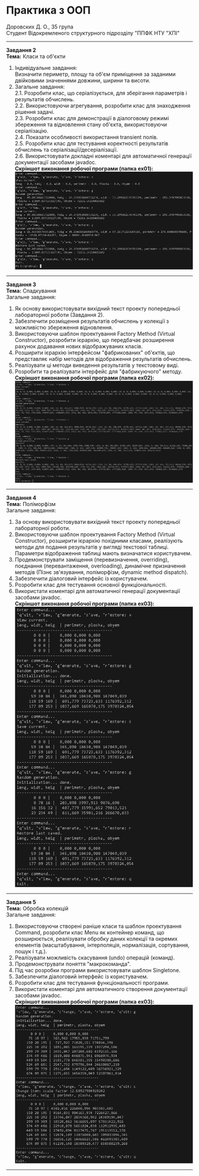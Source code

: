  # Практика з ООП
 Доровских Д. О., 35 група  
 Студент Відокремленого структурного підрозділу "ППФК НТУ "ХПІ"  
 ____  
 **Завдання 2**  
 **Тема:** Класи та об'єкти  
1. Індивідуальне завдання:  
Визначити периметр, площу та об'єм приміщення за заданими двійковими значеннями довжини, ширини та висоти.  
2. Загальне завдання:  
    2.1. Розробити клас, що серіалізується, для зберігання параметрів і результатів обчислень.  
    2.2. Використовуючи агрегування, розробити клас для знаходження рішення задачі.  
    2.3. Розробити клас для демонстрації в діалоговому режимі збереження та відновлення стану об'єкта, використовуючи серіалізацію.  
    2.4. Показати особливості використання transient полів.  
    2.5. Розробити клас для тестування коректності результатів обчислень та серіалізації/десеріалізації.  
    2.6. Використовувати докладні коментарі для автоматичної генерації документації засобами javadoc.  
**Скріншот виконання робочої програми (папка ex01):**  
![Image alt](PNG/PNG_Task02.png)  
____  
**Завдання 3**  
 **Тема:** Спадкування  
 Загальне завдання:  
1. Як основу використовувати вихідний текст проекту попередньої лабораторної роботи (Завдання 2).  
2. Забезпечити розміщення результатів обчислень у колекції з можливістю збереження відновлення.  
3. Використовуючи шаблон проектування Factory Method (Virtual Constructor), розробити ієрархію, що передбачає розширення рахунок додавання нових відображуваних класів.  
4. Розширити ієрархію інтерфейсом "фабрикованих" об'єктів, що представляє набір методів для відображення результатів обчислень.  
5. Реалізувати ці методи виведення результатів у текстовому виді.  
6. Розробити та реалізувати інтерфейс для "фабрикуючого" методу.  
**Скріншот виконання робочої програми (папка ex02):**  
![Image alt](PNG/PNG_Task03.png)  
____  
**Завдання 4**  
 **Тема:** Поліморфізм  
 Загальне завдання:  
1. За основу використовувати вихідний текст проекту попередньої лабораторної роботи.  
2. Використовуючи шаблон проектування Factory Method (Virtual Constructor), розширити ієрархію похідними класами, реалізують методи для подання результатів у вигляді текстової таблиці. Параметри відображення таблиці мають визначатися користувачем.  
3. Продемонструвати заміщення (перевизначення, overriding), поєднання (перевантаження, overloading), динамічне призначення методів (Пізнє зв'язування, поліморфізм, dynamic method dispatch).  
4. Забезпечити діалоговий інтерфейс із користувачем.  
5. Розробити клас для тестування основної функціональності.  
6. Використати коментарі для автоматичної генерації документації засобами javadoc.  
**Скріншот виконання робочої програми (папка ex03):**  
![Image alt](PNG/PNG_Task04.png)  
____  
**Завдання 5**  
 **Тема:** Обробка колекцій  
 Загальне завдання:  
1. Використовуючи створені раніше класи та шаблон проектування Command, розробити клас Menu як контейнер команд, що розширюється, реалізувати обробку даних колекції та окремих елементів (масштабування, інтерполяція, нормалізація, сортування, пошук і т.д.).  
2. Реалізувати можливість скасування (undo) операцій (команд).  
3. Продемонструвати поняття "макрокоманда".  
4. Під час розробки програми використовувати шаблон Singletone.  
5. Забезпечити діалоговий інтерфейс із користувачем.  
6. Розробити клас для тестування функціональності програми.  
7. Використати коментарі для автоматичного створення документації засобами javadoc.  
**Скріншот виконання робочої програми (папка ex03):**  
![Image alt](PNG/PNG_Task05.png)  
____  
